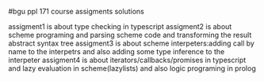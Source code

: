 #bgu ppl 171 course assigments solutions

assigment1 is about type checking in typescript
assigment2 is about scheme programing and parsing scheme code and transforming the result abstract syntax tree
assigment3 is about scheme interpeters:adding call by name to the interpetrs and also adding some type inference to the interpeter
assigment4 is about iterators/callbacks/promises in typescript  and lazy evaluation in scheme(lazylists) and also logic programing in prolog
